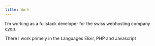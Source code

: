 ```yaml
---
title: Work
---
```


I’m working as a fullstack developer for the swiss webhosting company [cyon](https://cyon.ch).

There I work primely in the Languages Elixir, PHP and Javascript
